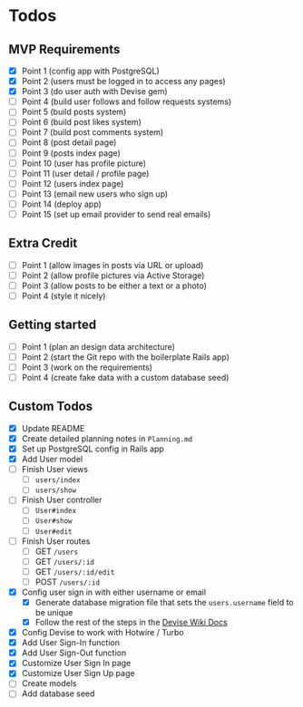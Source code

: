 # Todos

## MVP Requirements

- [x] Point 1 (config app with PostgreSQL)
- [x] Point 2 (users must be logged in to access any pages)
- [x] Point 3 (do user auth with Devise gem)
- [ ] Point 4 (build user follows and follow requests systems)
- [ ] Point 5 (build posts system)
- [ ] Point 6 (build post likes system)
- [ ] Point 7 (build post comments system)
- [ ] Point 8 (post detail page)
- [ ] Point 9 (posts index page)
- [ ] Point 10 (user has profile picture)
- [ ] Point 11 (user detail / profile page)
- [ ] Point 12 (users index page)
- [ ] Point 13 (email new users who sign up)
- [ ] Point 14 (deploy app)
- [ ] Point 15 (set up email provider to send real emails)

## Extra Credit

- [ ] Point 1 (allow images in posts via URL or upload)
- [ ] Point 2 (allow profile pictures via Active Storage)
- [ ] Point 3 (allow posts to be either a text or a photo)
- [ ] Point 4 (style it nicely)

## Getting started

- [ ] Point 1 (plan an design data architecture)
- [ ] Point 2 (start the Git repo with the boilerplate Rails app)
- [ ] Point 3 (work on the requirements)
- [ ] Point 4 (create fake data with a custom database seed)

## Custom Todos

- [x] Update README
- [x] Create detailed planning notes in `Planning.md`
- [x] Set up PostgreSQL config in Rails app
- [x] Add User model
- [ ] Finish User views
  - [ ] `users/index`
  - [ ] `users/show`
- [ ] Finish User controller
  - [ ] `User#index`
  - [ ] `User#show`
  - [ ] `User#edit`
- [ ] Finish User routes
  - [ ] GET `/users`
  - [ ] GET `/users/:id`
  - [ ] GET `/users/:id/edit`
  - [ ] POST `/users/:id`
- [x] Config user sign in with either username or email
  - [x] Generate database migration file that sets the `users.username` field to be unique
  - [x] Follow the rest of the steps in the [Devise Wiki Docs](https://github.com/heartcombo/devise/wiki/How-To:-Allow-users-to-sign-in-using-their-username-or-email-address)
- [x] Config Devise to work with Hotwire / Turbo
- [x] Add User Sign-In function
- [x] Add User Sign-Out function
- [x] Customize User Sign In page
- [x] Customize User Sign Up page
- [ ] Create models
- [ ] Add database seed
